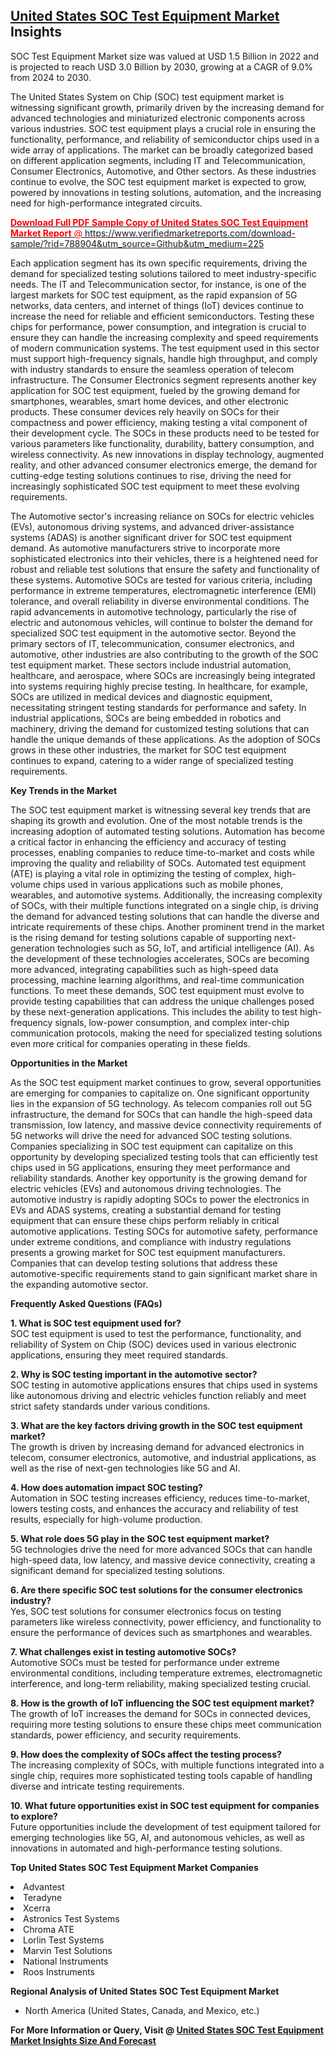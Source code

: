 <h2><a href="https://www.verifiedmarketreports.com/download-sample/?rid=788904&amp;utm_source=Github&amp;utm_medium=225" target="_blank">United States SOC Test Equipment Market</a> Insights</h2><p>SOC Test Equipment Market size was valued at USD 1.5 Billion in 2022 and is projected to reach USD 3.0 Billion by 2030, growing at a CAGR of 9.0% from 2024 to 2030.</p><p><p>The United States System on Chip (SOC) test equipment market is witnessing significant growth, primarily driven by the increasing demand for advanced technologies and miniaturized electronic components across various industries. SOC test equipment plays a crucial role in ensuring the functionality, performance, and reliability of semiconductor chips used in a wide array of applications. The market can be broadly categorized based on different application segments, including IT and Telecommunication, Consumer Electronics, Automotive, and Other sectors. As these industries continue to evolve, the SOC test equipment market is expected to grow, powered by innovations in testing solutions, automation, and the increasing need for high-performance integrated circuits. <a href="#"><p><span class=""><span style="color: #ff0000;"><strong>Download Full PDF Sample Copy of United States SOC Test Equipment Market Report</strong> @ </span><a href="https://www.verifiedmarketreports.com/download-sample/?rid=788904&amp;utm_source=Github&amp;utm_medium=225" target="_blank">https://www.verifiedmarketreports.com/download-sample/?rid=788904&amp;utm_source=Github&amp;utm_medium=225</a></span></p></a></p> <p>Each application segment has its own specific requirements, driving the demand for specialized testing solutions tailored to meet industry-specific needs. The IT and Telecommunication sector, for instance, is one of the largest markets for SOC test equipment, as the rapid expansion of 5G networks, data centers, and internet of things (IoT) devices continue to increase the need for reliable and efficient semiconductors. Testing these chips for performance, power consumption, and integration is crucial to ensure they can handle the increasing complexity and speed requirements of modern communication systems. The test equipment used in this sector must support high-frequency signals, handle high throughput, and comply with industry standards to ensure the seamless operation of telecom infrastructure. The Consumer Electronics segment represents another key application for SOC test equipment, fueled by the growing demand for smartphones, wearables, smart home devices, and other electronic products. These consumer devices rely heavily on SOCs for their compactness and power efficiency, making testing a vital component of their development cycle. The SOCs in these products need to be tested for various parameters like functionality, durability, battery consumption, and wireless connectivity. As new innovations in display technology, augmented reality, and other advanced consumer electronics emerge, the demand for cutting-edge testing solutions continues to rise, driving the need for increasingly sophisticated SOC test equipment to meet these evolving requirements.</p> <p>The Automotive sector's increasing reliance on SOCs for electric vehicles (EVs), autonomous driving systems, and advanced driver-assistance systems (ADAS) is another significant driver for SOC test equipment demand. As automotive manufacturers strive to incorporate more sophisticated electronics into their vehicles, there is a heightened need for robust and reliable test solutions that ensure the safety and functionality of these systems. Automotive SOCs are tested for various criteria, including performance in extreme temperatures, electromagnetic interference (EMI) tolerance, and overall reliability in diverse environmental conditions. The rapid advancements in automotive technology, particularly the rise of electric and autonomous vehicles, will continue to bolster the demand for specialized SOC test equipment in the automotive sector. Beyond the primary sectors of IT, telecommunication, consumer electronics, and automotive, other industries are also contributing to the growth of the SOC test equipment market. These sectors include industrial automation, healthcare, and aerospace, where SOCs are increasingly being integrated into systems requiring highly precise testing. In healthcare, for example, SOCs are utilized in medical devices and diagnostic equipment, necessitating stringent testing standards for performance and safety. In industrial applications, SOCs are being embedded in robotics and machinery, driving the demand for customized testing solutions that can handle the unique demands of these applications. As the adoption of SOCs grows in these other industries, the market for SOC test equipment continues to expand, catering to a wider range of specialized testing requirements.</p> <p><strong>Key Trends in the Market</strong></p> <p>The SOC test equipment market is witnessing several key trends that are shaping its growth and evolution. One of the most notable trends is the increasing adoption of automated testing solutions. Automation has become a critical factor in enhancing the efficiency and accuracy of testing processes, enabling companies to reduce time-to-market and costs while improving the quality and reliability of SOCs. Automated test equipment (ATE) is playing a vital role in optimizing the testing of complex, high-volume chips used in various applications such as mobile phones, wearables, and automotive systems. Additionally, the increasing complexity of SOCs, with their multiple functions integrated on a single chip, is driving the demand for advanced testing solutions that can handle the diverse and intricate requirements of these chips. Another prominent trend in the market is the rising demand for testing solutions capable of supporting next-generation technologies such as 5G, IoT, and artificial intelligence (AI). As the development of these technologies accelerates, SOCs are becoming more advanced, integrating capabilities such as high-speed data processing, machine learning algorithms, and real-time communication functions. To meet these demands, SOC test equipment must evolve to provide testing capabilities that can address the unique challenges posed by these next-generation applications. This includes the ability to test high-frequency signals, low-power consumption, and complex inter-chip communication protocols, making the need for specialized testing solutions even more critical for companies operating in these fields.</p> <p><strong>Opportunities in the Market</strong></p> <p>As the SOC test equipment market continues to grow, several opportunities are emerging for companies to capitalize on. One significant opportunity lies in the expansion of 5G technology. As telecom companies roll out 5G infrastructure, the demand for SOCs that can handle the high-speed data transmission, low latency, and massive device connectivity requirements of 5G networks will drive the need for advanced SOC testing solutions. Companies specializing in SOC test equipment can capitalize on this opportunity by developing specialized testing tools that can efficiently test chips used in 5G applications, ensuring they meet performance and reliability standards. Another key opportunity is the growing demand for electric vehicles (EVs) and autonomous driving technologies. The automotive industry is rapidly adopting SOCs to power the electronics in EVs and ADAS systems, creating a substantial demand for testing equipment that can ensure these chips perform reliably in critical automotive applications. Testing SOCs for automotive safety, performance under extreme conditions, and compliance with industry regulations presents a growing market for SOC test equipment manufacturers. Companies that can develop testing solutions that address these automotive-specific requirements stand to gain significant market share in the expanding automotive sector.</p> <p><strong>Frequently Asked Questions (FAQs)</strong></p> <p><strong>1. What is SOC test equipment used for?</strong><br>SOC test equipment is used to test the performance, functionality, and reliability of System on Chip (SOC) devices used in various electronic applications, ensuring they meet required standards.</p> <p><strong>2. Why is SOC testing important in the automotive sector?</strong><br>SOC testing in automotive applications ensures that chips used in systems like autonomous driving and electric vehicles function reliably and meet strict safety standards under various conditions.</p> <p><strong>3. What are the key factors driving growth in the SOC test equipment market?</strong><br>The growth is driven by increasing demand for advanced electronics in telecom, consumer electronics, automotive, and industrial applications, as well as the rise of next-gen technologies like 5G and AI.</p> <p><strong>4. How does automation impact SOC testing?</strong><br>Automation in SOC testing increases efficiency, reduces time-to-market, lowers testing costs, and enhances the accuracy and reliability of test results, especially for high-volume production.</p> <p><strong>5. What role does 5G play in the SOC test equipment market?</strong><br>5G technologies drive the need for more advanced SOCs that can handle high-speed data, low latency, and massive device connectivity, creating a significant demand for specialized testing solutions.</p> <p><strong>6. Are there specific SOC test solutions for the consumer electronics industry?</strong><br>Yes, SOC test solutions for consumer electronics focus on testing parameters like wireless connectivity, power efficiency, and functionality to ensure the performance of devices such as smartphones and wearables.</p> <p><strong>7. What challenges exist in testing automotive SOCs?</strong><br>Automotive SOCs must be tested for performance under extreme environmental conditions, including temperature extremes, electromagnetic interference, and long-term reliability, making specialized testing crucial.</p> <p><strong>8. How is the growth of IoT influencing the SOC test equipment market?</strong><br>The growth of IoT increases the demand for SOCs in connected devices, requiring more testing solutions to ensure these chips meet communication standards, power efficiency, and security requirements.</p> <p><strong>9. How does the complexity of SOCs affect the testing process?</strong><br>The increasing complexity of SOCs, with multiple functions integrated into a single chip, requires more sophisticated testing tools capable of handling diverse and intricate testing requirements.</p> <p><strong>10. What future opportunities exist in SOC test equipment for companies to explore?</strong><br>Future opportunities include the development of test equipment tailored for emerging technologies like 5G, AI, and autonomous vehicles, as well as innovations in automated and high-performance testing solutions.</p> </p><p><strong>Top United States SOC Test Equipment Market Companies</strong></p><div data-test-id=""><p><li>Advantest</li><li> Teradyne</li><li> Xcerra</li><li> Astronics Test Systems</li><li> Chroma ATE</li><li> Lorlin Test Systems</li><li> Marvin Test Solutions</li><li> National Instruments</li><li> Roos Instruments</li></p><div><strong>Regional Analysis of&nbsp;United States SOC Test Equipment Market</strong></div><ul><li dir="ltr"><p dir="ltr">North America&nbsp;(United States, Canada, and Mexico, etc.)</p></li></ul><p><strong>For More Information or Query, Visit @&nbsp;</strong><strong><a href="https://www.verifiedmarketreports.com/product/soc-test-equipment-market/?utm_source=Github&amp;utm_medium=225" target="_blank">United States SOC Test Equipment Market Insights Size And Forecast</a></strong></p></div>
